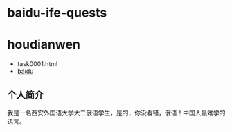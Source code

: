 # baidu-ife-quests

<html>
<head></head>
<body>

<h1>houdianwen</h1>
<ul>
  <li>task0001.html</li>
  <li><a href="http://www.baidu.com/" title="www.baidu.com">baidu</a></li>


</ul>
<h2>个人简介</h2>

<p>我是一名西安外国语大学大二俄语学生，是的，你没看错，俄语！中国人最难学的语言。</p>


</body>



</html>
